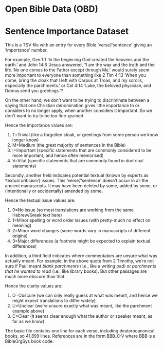 # Open Bible Data (OBD)
# Sentence Importance Dataset

This is a TSV file with an entry for every Bible ‘verse’/‘sentence’
giving an ‘importance’ number.

For example, Gen 1:1 ‘In the beginning God created the heavens and the earth.’
and John 14:6 ‘Jesus answered, “I am the way and the truth and the life. No one comes to the Father except through Me.’
would surely seem more important to everyone than something like 2 Tim 4:13
‘When you come, bring the cloak that I left with Carpus at Troas, and my scrolls, especially the parchments.’
or Col 4:14 ‘Luke, the beloved physician, and Demas send you greetings.’?

On the other hand, we don’t want to be trying to discriminate between a saying
that one Christian denomination gives little importance to or considers to no longer apply,
when another considers it important. So we don't want to try to be too fine-grained.

Hence the importance values are:

1. T=Trivial (like a forgotten cloak, or greetings from some person we know longer know)
2. M=Medium (the great majority of sentences in the Bible)
3. I=Important (specific statements that are commonly considered to be more important, and hence often memorised)
4. V=Vital (specific statements that are commonly found in doctrinal statements)

Secondly, another field indicates potential textual (known by experts as ‘textual criticism’) issues.
This ‘verse’/‘sentence’ doesn’t occur in all the ancient manuscripts.
It may have been deleted by some, added by some, or (intentionally or accidentally) amended by some.

Hence the textual issue values are:

1. 0=No issue (so most translations are working from the same Hebrew/Greek text here)
2. 1=Minor spelling or word order issues (with pretty-much no effect on meaning)
3. 2=Minor word changes (some words vary in manuscripts of different origins)
4. 3=Major differences (a footnote might be expected to explain textual differences)

In addition, a third field indicates where commentators are unsure what was actually meant.
For example, in the above quote from 2 Timothy, we’re not sure if Paul meant _blank parchments_ (i.e., like a writing pad)
or _parchments that he wanted to read_ (i.e., like library books).
But other passages are much more obscure than that.

Hence the clarity values are:

1. O=Obscure (we can only really guess at what was meant, and hence we might expect translations to differ widely)
2. U=Unclear (we’re unsure exactly what was meant, like the parchment example above)
3. C=Clear (it seems clear enough what the author or speaker meant, as far as we know)

The basic file contains one line for each verse, including deuterocanonical books, so 41,899 lines.
References are in the form BBB_C:V where BBB is a BibleOrgSys book code.
